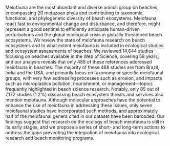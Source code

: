 Meiofauna are the most abundant and diverse animal group on beaches, encompassing 20 metazoan phyla and contributing to taxonomic, functional, and phylogenetic diversity of beach ecosystems. Meiofauna react fast to environmental change and disturbance, and therefore, might represent a good sentinel to efficiently anticipate human-driven perturbations and the global ecological crisis in globally threatened beach ecosystems. We review the state of meiofauna research on beach ecosystems and to what extent meiofauna is included in ecological studies and ecosystem assessments of beaches. We reviewed 14,644 studies focusing on beaches available in the Web of Science, covering 58 years, and our analysis reveals that only 488 of these references addressed meiofauna in beaches. The majority of these 488 studies are from Brazil, India and the USA, and primarily focus on taxonomy or specific meiofaunal groups, with very few addressing processes such as erosion, and impacts such as microplastics pollution, nourishment, or management—topics frequently highlighted in beach science research. Notably, only 85 out of 7,172 studies (1.2%) discussing beach ecosystem threats and services also mention meiofauna. Although molecular approaches have the potential to enhance the use of meiofauna in addressing these issues, only seven meiofaunal studies have incorporated such methods, and approximately half of the meiofaunal genera cited in our dataset have been barcoded. Our findings suggest that research on the ecology of beach meiofauna is still in its early stages, and we propose a series of short- and long-term actions to address the gaps preventing the integration of meiofauna into ecological research and beach monitoring programs. 
